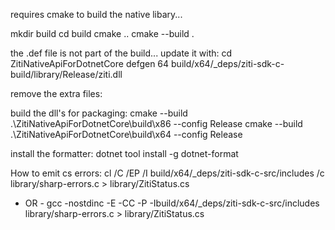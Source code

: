 requires cmake to build the native libary...

mkdir build
cd build
cmake ..
cmake --build .

the .def file is not part of the build... update it with:
cd ZitiNativeApiForDotnetCore
defgen 64 build/x64/_deps/ziti-sdk-c-build/library/Release/ziti.dll

remove the extra files:


build the dll's for packaging:
cmake --build .\ZitiNativeApiForDotnetCore\build\x86 --config Release
cmake --build .\ZitiNativeApiForDotnetCore\build\x64 --config Release


install the formatter:
dotnet tool install -g dotnet-format

How to emit cs errors:
cl /C /EP /I build/x64/_deps/ziti-sdk-c-src/includes /c library/sharp-errors.c > library/ZitiStatus.cs
- OR -
gcc -nostdinc -E -CC -P -Ibuild/x64/_deps/ziti-sdk-c-src/includes library/sharp-errors.c > library/ZitiStatus.cs
